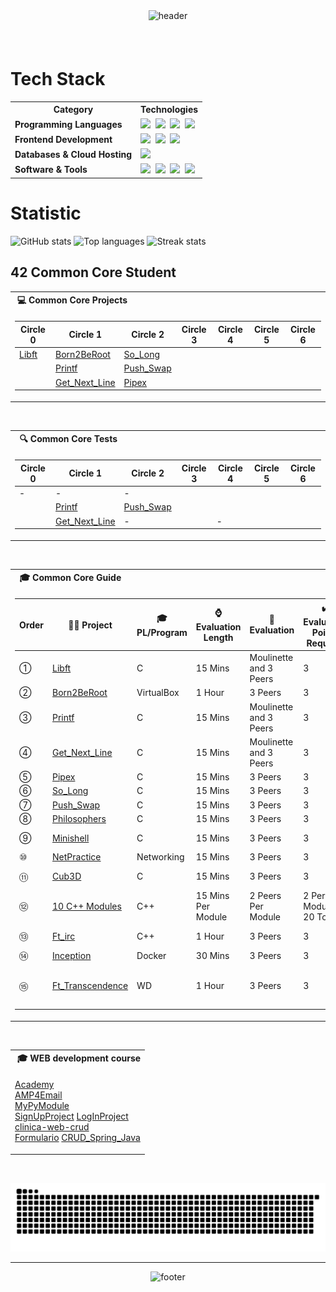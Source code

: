 
<!-- HEADER -->
<div align="center" width="100" style="margin-bottom:20px">
  <img src="https://capsule-render.vercel.app/api?color=0:1408d0,50:0860d0,100:08c4d0&height=250&section=header&text=Karma%20Faber%20&fontSize=30&type=waving&fontColor=fefefe&&animation=fadeIn" alt="header"/>
</div>

</br>

<!-- STACK -->
<div align="left">
<h1>Tech Stack</h1>
<table>
  <tr>
    <th>Category</th>
    <th>Technologies</th>
  </tr>
  <tr>
    <td><strong>Programming Languages</strong></td>
    <td>
      <img src="https://img.shields.io/badge/-C-05122A?style=flat&logo=C&logoColor=A8B9CC">&nbsp;
      <img src="https://img.shields.io/badge/-Python-05122A?style=flat&logo=python">&nbsp;
      <img src="https://img.shields.io/badge/-Bash-000?&logo=GNU-Bash">&nbsp;
      <img src="https://img.shields.io/badge/-PHP-000?&logo=PHP">&nbsp;
    </td>
  </tr>
  <tr>
    <td><strong>Frontend Development</strong></td>
    <td>
      <img src="https://img.shields.io/badge/-HTML-05122A?style=flat&logo=HTML5">&nbsp;
      <img src="https://img.shields.io/badge/-CSS-05122A?style=flat&logo=CSS3&logoColor=1572B6">&nbsp;
      <a href="https://getbootstrap.com" target="_blank">
        <img src="https://img.shields.io/badge/Bootstrap-%23563D7C.svg?style=flat&logo=bootstrap&logoColor=white">
      </a>
    </td>
  </tr>
  <tr>
    <td><strong>Databases & Cloud Hosting</strong></td>
    <td>
      <img src="https://img.shields.io/badge/-MySQL-000?&logo=MySQL">&nbsp;
    </td>
  </tr>
  <tr>
    <td><strong>Software & Tools</strong></td>
    <td>
      <img src="https://img.shields.io/badge/-Visual%20Studio%20Code-05122A?style=flat&logo=visual-studio-code&logoColor=007ACC">&nbsp;
      <img src="https://img.shields.io/badge/-Git-05122A?style=flat&logo=git">&nbsp;
      <img src="https://img.shields.io/badge/-GitHub-05122A?style=flat&logo=github">&nbsp;
      <img src="https://img.shields.io/badge/Linux-FCC624?style=flat&logo=linux&logoColor=black">&nbsp;
    </td>
  </tr>
</table>
</div>

<!-- Añadimos espacio para evitar solapamiento -->
<div style="clear: both; margin-top: 30px;"></div>

<!-- STATS -->
<div align="left">
  <h1>Statistic</h1>
  <img src="https://github-readme-stats.vercel.app/api?username=KarmaFaber&show_icons=true&theme=cobalt" alt="GitHub stats"/>
  <img src="https://github-readme-stats.vercel.app/api/top-langs/?username=KarmaFaber&theme=cobalt&layout=compact" alt="Top languages"/>
  
  <img src="https://github-readme-streak-stats.herokuapp.com/?user=KarmaFaber&theme=cobalt" alt="Streak stats"/>
  
  
</div>



<!-- 42 School - common core projects -->
## 42 Common Core Student

<table>
<tr>
<th align="left"> &nbsp;💻 Common Core Projects</th>
</tr>
<tr>

<td>

| Circle 0  | Circle 1 | Circle 2  | Circle 3 | Circle 4 | Circle 5 | Circle 6 | 
| ------------- | ------------- | ------------- | ------------- | ------------- | ------------- | ------------- |
|  [Libft]()  | [Born2BeRoot]()  | [So_Long]()  | []()  | []()  | []()  | []()  | |
| | [Printf]()  | [Push_Swap]()  | []()  | []()  | []() |  |
| | [Get_Next_Line]()  | [Pipex]() |  | []()  |  |

</td></tr></table>

<br>

<!-- 42 School - common core tests -->
<table>
<tr>
<th align="left"> &nbsp; 🔍 Common Core Tests</th>
</tr>
<tr>

<td>

|  Circle 0  | Circle 1 | Circle 2  | Circle 3 | Circle 4 | Circle 5 | Circle 6 | 
| ------------- | ------------- | ------------- | ------------- | ------------- | ------------- | ------------- |
|  - | -  | -  | []()  | []()  | |
| | [Printf](https://github.com/KarmaFaber/ft_printf_test)  | [Push_Swap]() | []()  | []()  | []() |  |
| | [Get_Next_Line](https://github.com/KarmaFaber/GetNextLine_test)  | -  |  | -  |  |

</td></tr></table>

<br>

<!-- 42 School - common core guide table -->
<table>
<tr>
<th align="left"> &nbsp; 🎓 Common Core Guide</th>
</tr>
<tr>

<td>

|  Order | 👨‍💻  Project | 🎓PL/Program | ⌚ Evaluation Length | 👥 Evaluation | ✔️ Evaluation Points Required | 🧑‍🤝‍🧑 Group Project | 
|--|--|--|--|--|--|--|
| ① | [Libft]() | C | 15 Mins | Moulinette and 3 Peers | 3 | No |
| ② | [Born2BeRoot]() | VirtualBox | 1 Hour | 3 Peers | 3 | No |
| ③ | [Printf]() | C | 15 Mins | Moulinette and 3 Peers | 3 | No |
| ④ | [Get_Next_Line]() | C | 15 Mins | Moulinette and 3 Peers | 3 | No |
| ⑤ | [Pipex]() | C | 15 Mins | 3 Peers | 3 | No |
| ⑥ | [So_Long]() | C | 15 Mins | 3 Peers | 3 | No |
| ⑦ | [Push_Swap]() | C | 15 Mins | 3 Peers | 3 | No |
| ⑧ | [Philosophers]() | C | 15 Mins | 3 Peers | 3 | No |
| ⑨ | [Minishell]() | C | 15 Mins | 3 Peers | 3 | Yes - 2 People |
| ⑩ | [NetPractice]() | Networking | 15 Mins | 3 Peers | 3 | No |
| ⑪ | [Cub3D]() | C | 15 Mins | 3 Peers | 3 | Yes - 2 People |
| ⑫ | [10 C++ Modules]() | C++ | 15 Mins Per Module | 2 Peers Per Module | 2 Per Module - 20 Total | No |
| ⑬ | [Ft_irc]() | C++ | 1 Hour | 3 Peers | 3 | Yes - 2 People |
| ⑭ | [Inception]() | Docker | 30 Mins | 3 Peers | 3 | No |
| ⑮ | [Ft_Transcendence]() | WD | 1 Hour | 3 Peers | 3 | Yes - Between 3-5 People |

</td>
</tr> </table>

<br>

<!-- WEB development course -->
<table>
<tr>
<th align="left"> &nbsp;🎓 WEB development course</th>
</tr>
<tr>

<td>

[Academy](https://github.com/KarmaFaber/Academy)  
[AMP4Email](https://github.com/KarmaFaber/AMP4Email)  
[MyPyModule](https://github.com/KarmaFaber/MyPyModule)  
[SignUpProject](https://github.com/KarmaFaber/SignUpProject) 
[LogInProject](https://github.com/KarmaFaber/LogInProject)  
[clinica-web-crud](https://github.com/KarmaFaber/clinica-web-crud)  
[Formulario](https://github.com/KarmaFaber/Formulario) 
[CRUD_Spring_Java](https://github.com/KarmaFaber/CRUD_Spring_Java) 

</td>
</tr> </table>

<br>

<p align = "center">
	<img src = "https://github.com/7oSkaaa/7oSkaaa/blob/output/github-contribution-grid-snake.svg?" alt = "Snake Game"/>
</p>



<!-- FOOTER -->
<hr>
<div align="center" width="100" style="margin-bottom:20px">
  <img src="https://capsule-render.vercel.app/api?color=0:1408d0,50:0860d0,100:08c4d0&height=100&section=footer&fontSize=30&type=waving&fontColor=fefefe"
  alt="footer" />
</div>


<!--
USED:
1. Markdown: 
2. Icons: https://coolsymbol.com/
3. Header/Footer: https://github.com/kyechan99/capsule-render

4. GitHub streak: https://github-readme-streak-stats.herokuapp.com/demo/
5. GitHub trophy: https://github.com/ryo-ma/github-profile-trophy
6. Badges: https://shields.io

7. Templates:
https://github.com/durgeshsamariya/awesome-github-profile-readme-templates/blob/master/templates/Dum6o.md

8. Stats:
https://github.com/anuraghazra/github-readme-stats

-->